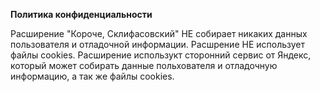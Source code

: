 **Политика конфиденциальности**

Расширение "Короче, Склифасовский" НЕ собирает никаких данных пользователя и отладочной информации. Расшрение НЕ использует файлы cookies. Расширение использукт сторонний сервис от Яндекс, который может собирать данные польхователя и отладочную информацию, а так же файлы cookies.
